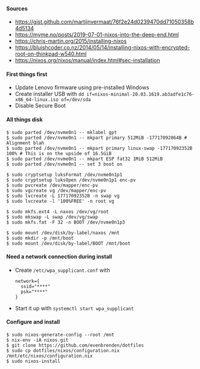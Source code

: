 #### Sources
- https://gist.github.com/martijnvermaat/76f2e24d0239470dd71050358b4d5134
- https://myme.no/posts/2019-07-01-nixos-into-the-deep-end.html
- https://chris-martin.org/2015/installing-nixos
- https://bluishcoder.co.nz/2014/05/14/installing-nixos-with-encrypted-root-on-thinkpad-w540.html
- https://nixos.org/nixos/manual/index.html#sec-installation

#### First things first
- Update Lenovo firmware using pre-installed Windows
- Create installer USB with `dd if=nixos-minimal-20.03.1619.ab3adfe1c76-x86_64-linux.iso of=/dev/sda`
- Disable Secure Boot

#### All things disk
    $ sudo parted /dev/nvme0n1 -- mklabel gpt
    $ sudo parted /dev/nvme0n1 -- mkpart primary 512MiB -17717092864B # Alignment blah
    $ sudo parted /dev/nvme0n1 -- mkpart primary linux-swap -17717092352B 100% # This is on the upside of 16.5GiB
    $ sudo parted /dev/nvme0n1 -- mkpart ESP fat32 1MiB 512MiB
    $ sudo parted /dev/nvme0n1 -- set 3 boot on
    
    $ sudo cryptsetup luksFormat /dev/nvme0n1p1
    $ sudo cryptsetup luksOpen /dev/nvme0n1p1 enc-pv
    $ sudo pvcreate /dev/mapper/enc-pv
    $ sudo vgcreate vg /dev/mapper/enc-pv
    $ sudo lvcreate -L 17717092352B -n swap vg
    $ sudo lvcreate -l '100%FREE' -n root vg
    
    $ sudo mkfs.ext4 -L naxos /dev/vg/root
    $ sudo mkswap -L swap /dev/vg/swap
    $ sudo mkfs.fat -F 32 -n BOOT /dev/nvme0n1p3
    
    $ sudo mount /dev/disk/by-label/naxos /mnt
    $ sudo mkdir -p /mnt/boot
    $ sudo mount /dev/disk/by-label/BOOT /mnt/boot

#### Need a network connection during install
- Create `/etc/wpa_supplicant.conf` with
  ```
  network={
    ssid="****"
    psk="****"
  }
  ```
- Start it up with `systemctl start wpa_supplicant`

#### Configure and install
    $ sudo nixos-generate-config --root /mnt
    $ nix-env -iA nixos.git
    $ git clone https://github.com/evenbrenden/dotfiles
    $ sudo cp dotfiles/nixos/configuration.nix /mnt/etc/nixos/configuration.nix
    $ sudo nixos-install
